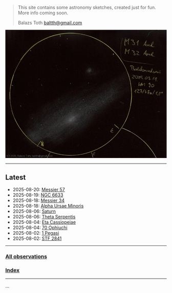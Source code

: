 
> This site contains some astronomy sketches, created just for fun.
> More info coming soon.
> 
> Balazs Toth
> baltth@gmail.com

![M31, M32](img/m31-m32-20250722.jpg)

---


## Latest

- 2025-08-20: [Messier 57](obs/m57-2025-08-20.md)
- 2025-08-19: [NGC 6633](obs/ngc-6633-2025-08-19.md)
- 2025-08-18: [Messier 34](obs/m34-2025-08-18.md)
- 2025-08-18: [Alpha Ursae Minoris](obs/alpha-umi-2025-08-18.md)
- 2025-08-06: [Saturn](obs/saturn-2025-08-06.md)
- 2025-08-06: [Theta Serpentis](obs/theta-ser-2025-08-06.md)
- 2025-08-04: [Eta Cassiopeiae](obs/eta-cas-2025-08-04.md)
- 2025-08-04: [70 Ophiuchi](obs/70-oph-2025-08-04.md)
- 2025-08-02: [1 Pegasi](obs/1-peg-2025-08-02.md)
- 2025-08-02: [STF 2841](obs/stf-2841-2025-08-02.md)

---

### [All observations](pages/log.md)

### [Index](pages/obj_index.md)

---

...

